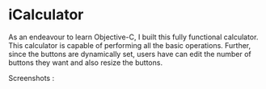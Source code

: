 # iCalculator

As an endeavour to learn Objective-C, I built this fully functional calculator. This calculator is capable of performing all the basic operations. Further, since the buttons are dynamically set, users have can edit the number of buttons they want and also resize the buttons.

Screenshots :

